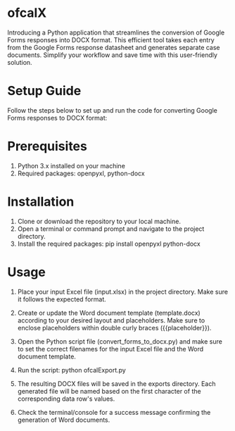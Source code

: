# ofcalX
Introducing a Python application that streamlines the conversion of Google Forms responses into DOCX format. This efficient tool takes each entry from the Google Forms response datasheet and generates separate case documents. Simplify your workflow and save time with this user-friendly solution.

# Setup Guide

Follow the steps below to set up and run the code for converting Google Forms responses to DOCX format:
# Prerequisites

  1. Python 3.x installed on your machine
  2. Required packages: openpyxl, python-docx

# Installation

  1. Clone or download the repository to your local machine.
  2. Open a terminal or command prompt and navigate to the project directory.
  3. Install the required packages: pip install openpyxl python-docx

# Usage

  1. Place your input Excel file (input.xlsx) in the project directory. Make sure it follows the expected format.

  2. Create or update the Word document template (template.docx) according to your desired layout and placeholders. Make sure to enclose placeholders within double curly braces ({{placeholder}}).

  3. Open the Python script file (convert_forms_to_docx.py) and make sure to set the correct filenames for the input Excel file and the Word document template.

  4. Run the script: python ofcalExport.py

  5. The resulting DOCX files will be saved in the exports directory. Each generated file will be named based on the first character of the corresponding data row's values.

  6. Check the terminal/console for a success message confirming the generation of Word documents.
